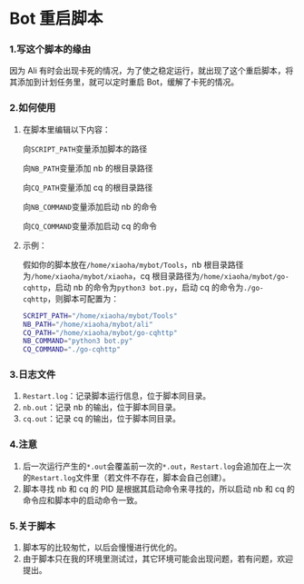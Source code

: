 # Bot 重启脚本

### 1.写这个脚本的缘由

因为 Ali 有时会出现卡死的情况，为了使之稳定运行，就出现了这个重启脚本，将其添加到计划任务里，就可以定时重启 Bot，缓解了卡死的情况。

### 2.如何使用

1. 在脚本里编辑以下内容：

   向`SCRIPT_PATH`变量添加脚本的路径

   向`NB_PATH`变量添加 nb 的根目录路径

   向`CQ_PATH`变量添加 cq 的根目录路径

   向`NB_COMMAND`变量添加启动 nb 的命令

   向`CQ_COMMAND`变量添加启动 cq 的命令

2. 示例：

   假如你的脚本放在`/home/xiaoha/mybot/Tools`，nb 根目录路径为`/home/xiaoha/mybot/xiaoha`，cq 根目录路径为`/home/xiaoha/mybot/go-cqhttp`，启动 nb 的命令为`python3 bot.py`，启动 cq 的命令为`./go-cqhttp`，则脚本可配置为：

   ```sh
   SCRIPT_PATH="/home/xiaoha/mybot/Tools"
   NB_PATH="/home/xiaoha/mybot/ali"
   CQ_PATH="/home/xiaoha/mybot/go-cqhttp"
   NB_COMMAND="python3 bot.py"
   CQ_COMMAND="./go-cqhttp"

### 3.日志文件

1. `Restart.log`：记录脚本运行信息，位于脚本同目录。
2. `nb.out`：记录 nb 的输出，位于脚本同目录。
3. `cq.out`：记录 cq 的输出，位于脚本同目录。

### 4.注意

1. 后一次运行产生的`*.out`会覆盖前一次的`*.out`，`Restart.log`会追加在上一次的`Restart.log`文件里（若文件不存在，脚本会自己创建）。
2. 脚本寻找 nb 和 cq 的 PID 是根据其启动命令来寻找的，所以启动 nb 和 cq 的命令应和脚本中的启动命令一致。

### 5.关于脚本

1. 脚本写的比较匆忙，以后会慢慢进行优化的。
2. 由于脚本只在我的环境里测试过，其它环境可能会出现问题，若有问题，欢迎提出。